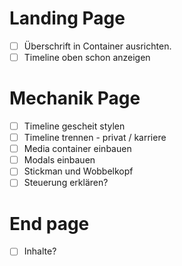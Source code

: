 
# Landing Page
- [ ] Überschrift in Container ausrichten.
- [ ] Timeline oben schon anzeigen

# Mechanik Page
- [ ] Timeline gescheit stylen
- [ ] Timeline trennen - privat / karriere
- [ ] Media container einbauen
- [ ] Modals einbauen
- [ ] Stickman und Wobbelkopf
- [ ] Steuerung erklären?

# End page
- [ ] Inhalte?
